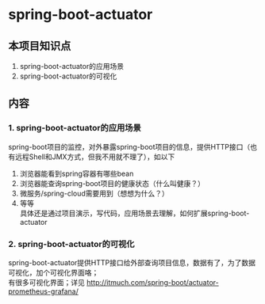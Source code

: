 # spring-boot-actuator

## 本项目知识点
1. spring-boot-actuator的应用场景
2. spring-boot-actuator的可视化


## 内容
### 1. spring-boot-actuator的应用场景
spring-boot项目的监控，对外暴露spring-boot项目的信息，提供HTTP接口（也有远程Shell和JMX方式，但我不用就不理了），如以下
1. 浏览器能看到spring容器有哪些bean  
2. 浏览器能查询spring-boot项目的健康状态（什么叫健康？）  
3. 微服务/spring-cloud需要用到（想想为什么？）  
4. 等等  
具体还是通过项目演示，写代码，应用场景去理解，如何扩展spring-boot-actuator  

### 2. spring-boot-actuator的可视化
spring-boot-actuator提供HTTP接口给外部查询项目信息，数据有了，为了数据可视化，加个可视化界面咯；  
有很多可视化界面；详见 http://itmuch.com/spring-boot/actuator-prometheus-grafana/  



